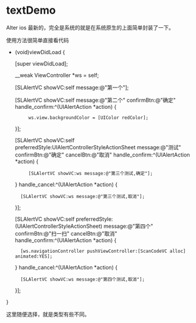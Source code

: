 # textDemo
Alter ios 最新的，完全是系统的就是在系统原生的上面简单封装了一下。


使用方法很简单直接看代码

- (void)viewDidLoad {
    
    [super viewDidLoad];
    
    __weak ViewController *ws = self;
    
    [SLAlertVC showVC:self message:@"第一个"];
    
    [SLAlertVC showVC:self
              message:@"第二个"
           confirmBtn:@"确定"
       handle_confirm:^(UIAlertAction *action) {
           
           ws.view.backgroundColor = [UIColor redColor];
    }];
 
    
    [SLAlertVC showVC:self
     preferredStyle:UIAlertControllerStyleActionSheet
              message:@"测试"
           confirmBtn:@"确定"
            cancelBtn:@"取消"
       handle_confirm:^(UIAlertAction *action) {
        
           [SLAlertVC showVC:ws message:@"第三个测试,确定"];
    } handle_cancel:^(UIAlertAction *action) {
        
        [SLAlertVC showVC:ws message:@"第三个测试,取消"];
    }];
    
    
    [SLAlertVC showVC:self
       preferredStyle:(UIAlertControllerStyleActionSheet)
              message:@"第四个"
           confirmBtn:@"扫一扫"
            cancelBtn:@"取消"
       handle_confirm:^(UIAlertAction *action) {
        
        [ws.navigationController pushViewController:[ScanCodeVC alloc] animated:YES];
    } handle_cancel:^(UIAlertAction *action) {
        
        [SLAlertVC showVC:ws message:@"第四个测试,取消"];
    }];
    
}

这里随便选择，就是类型有些不同。

